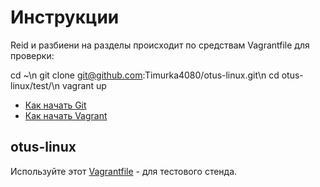# Инструкции
Reid и разбиени на разделы происходит по средствам Vagrantfile
для проверки:

cd ~\n
git clone git@github.com:Timurka4080/otus-linux.git\n
cd otus-linux/test/\n
vagrant up



* [Как начать Git](git_quick_start.md)
* [Как начать Vagrant](vagrant_quick_start.md)

## otus-linux

Используйте этот [Vagrantfile](Vagrantfile) - для тестового стенда.
